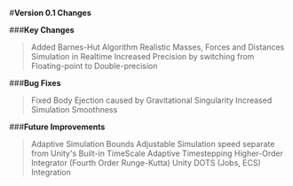 
#**Version 0.1 Changes**

###**Key Changes**

>Added Barnes-Hut Algorithm
>Realistic Masses, Forces and Distances
>Simulation in Realtime
>Increased Precision by switching from Floating-point to Double-precision

###**Bug Fixes**

>Fixed Body Ejection caused by Gravitational Singularity
>Increased Simulation Smoothness

###**Future Improvements**

>Adaptive Simulation Bounds
>Adjustable Simulation speed separate from Unity's Built-in TimeScale
>Adaptive Timestepping
>Higher-Order Integrator (Fourth Order Runge-Kutta)
>Unity DOTS (Jobs, ECS) Integration